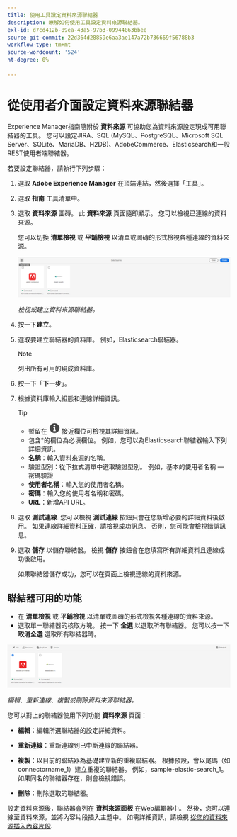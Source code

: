 ```yaml
---
title: 使用工具設定資料來源聯結器
description: 瞭解如何使用工具設定資料來源聯結器。
exl-id: d7cd412b-89ea-43a5-97b3-09944863bbee
source-git-commit: 22d364d28859e6aa3ae147a72b736669f56788b3
workflow-type: tm+mt
source-wordcount: '524'
ht-degree: 0%

---
```


# 從使用者介面設定資料來源聯結器

Experience Manager指南隨附於 **資料來源** 可協助您為資料來源設定現成可用聯結器的工具。 您可以設定JIRA、SQL (MySQL、PostgreSQL、Microsoft SQL Server、SQLite、MariaDB、H2DB)、AdobeCommerce、Elasticsearch和一般REST使用者端聯結器。

若要設定聯結器，請執行下列步驟：

1. 選取 **Adobe Experience Manager** 在頂端連結，然後選擇「工具」。
1. 選取 **指南** 工具清單中。
1. 選取 **資料來源** 圖磚。 此 **資料來源** 頁面隨即顯示。 您可以檢視已連線的資料來源。

   您可以切換 **清單檢視** 或 **平鋪檢視** 以清單或圖磚的形式檢視各種連線的資料來源。

   <img src="./assets/data-sources-create-window.png" alt= "列在資料來源頁面上的資料來源" width="800">

   *檢視或建立資料來源聯結器。*
1. 按一下&#x200B;**建立**。
1. 選取要建立聯結器的資料庫。 例如，Elasticsearch聯結器。
   >[!NOTE]
   >
   >列出所有可用的現成資料庫。

1. 按一下「**下一步**」。
1. 根據資料庫輸入組態和連線詳細資訊。

   >[!TIP]
   >* 暫留在 <img src="./assets/info-details.svg" alt= "資訊圖示" width="25"> 接近欄位可檢視其詳細資訊。
   > * 包含*的欄位為必填欄位。 例如，您可以為Elasticsearch聯結器輸入下列詳細資訊。

   * **名稱**：輸入資料來源的名稱。
   * 驗證型別：從下拉式清單中選取驗證型別。 例如，基本的使用者名稱 — 密碼驗證
   * **使用者名稱**：輸入您的使用者名稱。
   * **密碼**：輸入您的使用者名稱和密碼。
   * **URL**：新增API URL。

1. 選取 **測試連線**. 您可以檢視 **測試連線** 按鈕只會在您新增必要的詳細資料後啟用。 如果連線詳細資料正確，請檢視成功訊息。 否則，您可能會檢視錯誤訊息。



1. 選取 **儲存** 以儲存聯結器。     檢視 **儲存** 按鈕會在您填寫所有詳細資料且連線成功後啟用。


   如果聯結器儲存成功，您可以在頁面上檢視連線的資料來源。

## 聯結器可用的功能

* 在 **清單檢視** 或 **平鋪檢視**  以清單或圖磚的形式檢視各種連線的資料來源。
* 選取單一聯結器的核取方塊。 按一下 **全選** 以選取所有聯結器。 您可以按一下 **取消全選** 選取所有聯結器時。

<img src="./assets/data-sources-features.png" alt= "資料來源頁面上的資料來源功能" width="800">

*編輯、重新連線、複製或刪除資料來源聯結器。*

您可以對上的聯結器使用下列功能 **資料來源** 頁面：

* **編輯**：編輯所選聯結器的設定詳細資料。

* **重新連線**：重新連線到已中斷連線的聯結器。

* **複製**：以目前的聯結器為基礎建立新的重複聯結器。 根據預設，會以尾碼（如connectorname_1）建立重複的聯結器。 例如，sample-elastic-search_1。
如果同名的聯結器存在，則會檢視錯誤。

* **刪除**：刪除選取的聯結器。


設定資料來源後，聯結器會列在 **資料來源面板** 在Web編輯器中。 然後，您可以連線至資料來源，並將內容片段插入主題中。 如需詳細資訊，請檢視 [從您的資料來源插入內容片段](../user-guide/web-editor-content-snippet.md).
